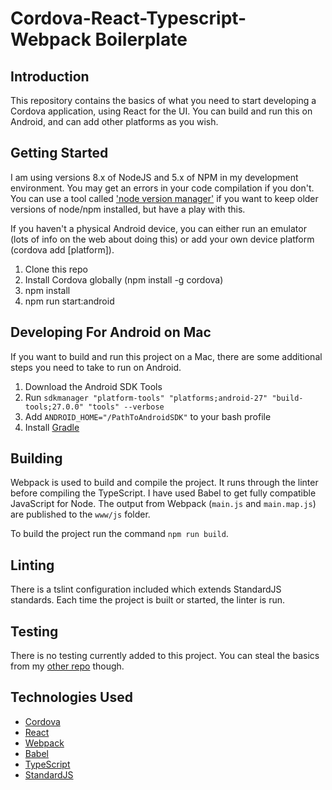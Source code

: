 # Cordova-React-Typescript-Webpack Boilerplate

## Introduction

This repository contains the basics of what you need to start developing a Cordova application, using React for the UI. You can build and run this on Android, and can add other platforms as you wish.

## Getting Started

I am using versions 8.x of NodeJS and 5.x of NPM in my development environment. You may get an errors in your code compilation if you don't. You can use a tool called ['node version manager'](https://github.com/creationix/nvm) if you want to keep older versions of node/npm installed, but have a play with this.

If you haven't a physical Android device, you can either run an emulator (lots of info on the web about doing this) or add your own device platform (cordova add [platform]).

1. Clone this repo
2. Install Cordova globally (npm install -g cordova)
3. npm install
4. npm run start:android

## Developing For Android on Mac

If you want to build and run this project on a Mac, there are some additional steps you need to take to run on Android.

1. Download the Android SDK Tools
2. Run `sdkmanager "platform-tools" "platforms;android-27" "build-tools;27.0.0" "tools" --verbose`
3. Add `ANDROID_HOME="/PathToAndroidSDK"` to your bash profile
4. Install [Gradle](https://gradle.org/)


## Building

Webpack is used to build and compile the project. It runs through the linter before compiling the TypeScript. I have used Babel to get fully compatible JavaScript for Node. 
The output from Webpack (`main.js` and `main.map.js`) are published to the `www/js` folder.

To build the project run the command `npm run build`.

## Linting

There is a tslint configuration included which extends StandardJS standards. Each time the project is built or started, the linter is run.

## Testing

There is no testing currently added to this project. You can steal the basics from my [other repo](https://github.com/davidgerrard/electron-react-typescript-webpack-boilerplate/blob/master/ReadMe.md) though.

## Technologies Used

* [Cordova](https://cordova.apache.org/)
* [React](https://reactjs.org/)
* [Webpack](https://webpack.js.org/)
* [Babel](https://babeljs.io/)
* [TypeScript](https://www.typescriptlang.org/)
* [StandardJS](https://standardjs.com/)
